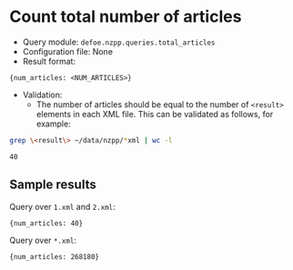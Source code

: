 # Count total number of articles

* Query module: `defoe.nzpp.queries.total_articles`
* Configuration file: None
* Result format:

```
{num_articles: <NUM_ARTICLES>}
```

* Validation:
  - The number of articles should be equal to the number of `<result>` elements in each XML file. This can be validated as follows, for example:

```bash
grep \<result\> ~/data/nzpp/*xml | wc -l
```
```
40
```

## Sample results

Query over `1.xml` and `2.xml`:

```
{num_articles: 40}
```

Query over `*.xml`:

```
{num_articles: 268180}
```
